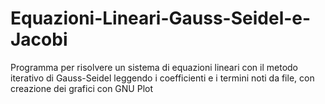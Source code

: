 # Equazioni-Lineari-Gauss-Seidel-e-Jacobi
Programma per risolvere un sistema di equazioni lineari con il metodo iterativo di Gauss-Seidel leggendo i coefficienti e i termini noti da file, con creazione dei grafici con GNU Plot
